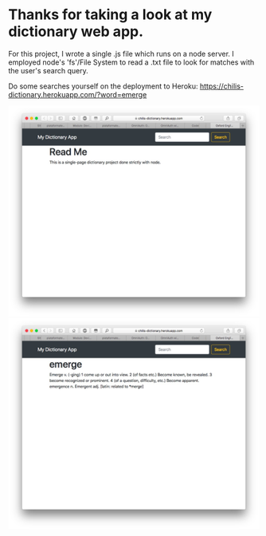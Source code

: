 # Thanks for taking a look at my dictionary web app.

For this project, I wrote a single .js file which runs on a node server.
I employed node's 'fs'/File System to read a .txt file to look for matches with the user's search query.

Do some searches yourself on the deployment to Heroku:
https://chilis-dictionary.herokuapp.com/?word=emerge

![Dictionary App Screen Capture Home](dictionary_home.jpg)
![Dictionary App Screen Capture Word Emerge](dictionary_emerge.jpg)
